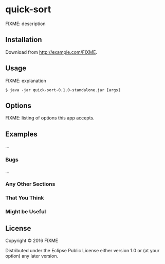 # quick-sort

FIXME: description

## Installation

Download from http://example.com/FIXME.

## Usage

FIXME: explanation

    $ java -jar quick-sort-0.1.0-standalone.jar [args]

## Options

FIXME: listing of options this app accepts.

## Examples

...

### Bugs

...

### Any Other Sections
### That You Think
### Might be Useful

## License

Copyright © 2016 FIXME

Distributed under the Eclipse Public License either version 1.0 or (at
your option) any later version.
